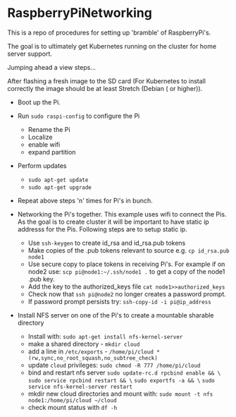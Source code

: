 # RaspberryPiNetworking
This is a repo of procedures for setting up 'bramble' of RaspberryPi's.

The goal is to ultimately get Kubernetes running on the cluster for home server support.

Jumping ahead a view steps...

After flashing a fresh image to the SD card (For Kubernetes to install correctly the image should be at least Stretch (Debian ( or higher)).

 - Boot up the Pi.
 - Run `sudo raspi-config` to configure the Pi
   - Rename the Pi
   - Localize
   - enable wifi
   - expand partition
 - Perform updates
   - `sudo apt-get update`
   - `sudo apt-get upgrade`
 - Repeat above steps 'n' times for Pi's in bunch.

 - Networking the Pi's together. This example uses wifi to connect the Pis. As the goal is to create cluster it will be important to have static ip addresss for the Pis. Following steps are to setup static ip.

   - Use `ssh-keygen` to create id_rsa and id_rsa.pub tokens
   - Make copies of the .pub tokens relevant to source e.g. `cp id_rsa.pub node1`
   - Use secure copy to place tokens in receiving Pi's. For example if on node2 use: `scp pi@node1:~/.ssh/node1 .` to get a copy of the node1 .pub key.
   - Add the key to the authorized_keys file `cat node1>>authorized_keys`
   - Check now that `ssh pi@node2` no longer creates a password prompt.
   - If password prompt persists try: `ssh-copy-id -i pi@ip_address`
 
 - Install NFS server on one of the Pi's to create a mountable sharable directory
   - Install with: `sudo apt-get install nfs-kernel-server`
   - make a shared directory - `mkdir cloud`
   - add a line in `/etc/exports` - `/home/pi/cloud *(rw,sync,no_root_squash,no_subtree_check)`
   - update `cloud` privileges: `sudo chmod -R 777 /home/pi/cloud`
   - bind and restart nfs server `sudo update-rc.d rpcbind enable && \`
                                 `sudo service rpcbind restart && \`
                                 `sudo exportfs -a && \`
                                 `sudo service nfs-kernel-server restart`
   - mkdir new cloud directories and mount with: `sudo mount -t nfs node1:/home/pi/cloud ~/cloud`
   - check mount status with `df -h`
       

